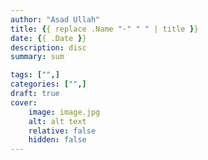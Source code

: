 ```yaml
---
author: "Asad Ullah"
title: {{ replace .Name "-" " " | title }}
date: {{ .Date }}
description: disc
summary: sum

tags: ["",]
categories: ["",]
draft: true
cover:
    image: image.jpg
    alt: alt text
    relative: false
    hidden: false
---
```

